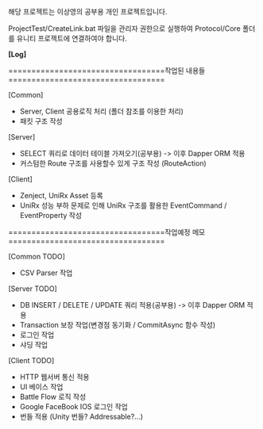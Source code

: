해당 프로젝트는 이상영의 공부용 개인 프로젝트입니다.

ProjectTest/CreateLink.bat 파일을 관리자 권한으로 실행하여 Protocol/Core 폴더를 유니티 프로젝트에 연결하여야 합니다.



**********************************************[Log]**********************************************


==================================작업된 내용들==================================

[Common]
 - Server, Client 공용로직 처리 (폴더 참조를 이용한 처리)
 - 패킷 구조 작성

[Server]
 - SELECT 쿼리로 데이터 테이블 가져오기(공부용) -> 이후 Dapper ORM 적용
 - 커스텀한 Route 구조를 사용할수 있게 구조 작성 (RouteAction)

[Client]
 - Zenject, UniRx Asset 등록
 - UniRx 성능 부하 문제로 인해 UniRx 구조를 활용한 EventCommand / EventProperty 작성

==================================작업예정 메모==================================

[Common TODO]
 - CSV Parser 작업

[Server TODO]
 - DB INSERT / DELETE / UPDATE 쿼리 적용(공부용) -> 이후 Dapper ORM 적용
 - Transaction 보장 작업(변경점 동기화 / CommitAsync 함수 작성)
 - 로그인 작업
 - 샤딩 작업

[Client TODO]
 - HTTP 웹서버 통신 적용
 - UI 베이스 작업
 - Battle Flow 로직 작성
 - Google FaceBook IOS 로그인 작업
 - 번들 적용 (Unity 번들? Addressable?...)
